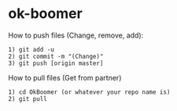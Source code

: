 # ok-boomer

How to push files (Change, remove, add):

	1) git add -u
	2) git commit -m "(Change)"
	3) git push [origin master]

How to pull files (Get from partner)

	1) cd OkBoomer (or whatever your repo name is)
	2) git pull 